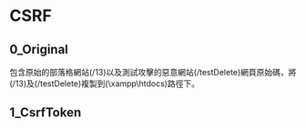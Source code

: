 # CSRF
## 0_Original
包含原始的部落格網站(/13)以及測試攻擊的惡意網站(/testDelete)網頁原始碼，將(/13)及(/testDelete)複製到(\xampp\htdocs)路徑下。
## 1_CsrfToken
